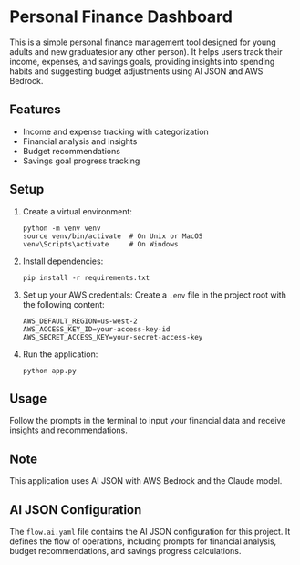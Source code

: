 # Personal Finance Dashboard

This is a simple personal finance management tool designed for young adults and new graduates(or any other person). It helps users track their income, expenses, and savings goals, providing insights into spending habits and suggesting budget adjustments using AI JSON and AWS Bedrock.

## Features

- Income and expense tracking with categorization
- Financial analysis and insights
- Budget recommendations
- Savings goal progress tracking

## Setup

1. Create a virtual environment:
   ```
   python -m venv venv
   source venv/bin/activate  # On Unix or MacOS
   venv\Scripts\activate     # On Windows
   ```

2. Install dependencies:
   ```
   pip install -r requirements.txt
   ```

3. Set up your AWS credentials:
   Create a `.env` file in the project root with the following content:
   ```
   AWS_DEFAULT_REGION=us-west-2
   AWS_ACCESS_KEY_ID=your-access-key-id
   AWS_SECRET_ACCESS_KEY=your-secret-access-key
   ```

4. Run the application:
   ```
   python app.py
   ```

## Usage

Follow the prompts in the terminal to input your financial data and receive insights and recommendations.

## Note

This application uses AI JSON with AWS Bedrock and the Claude model.

## AI JSON Configuration

The `flow.ai.yaml` file contains the AI JSON configuration for this project. It defines the flow of operations, including prompts for financial analysis, budget recommendations, and savings progress calculations.

